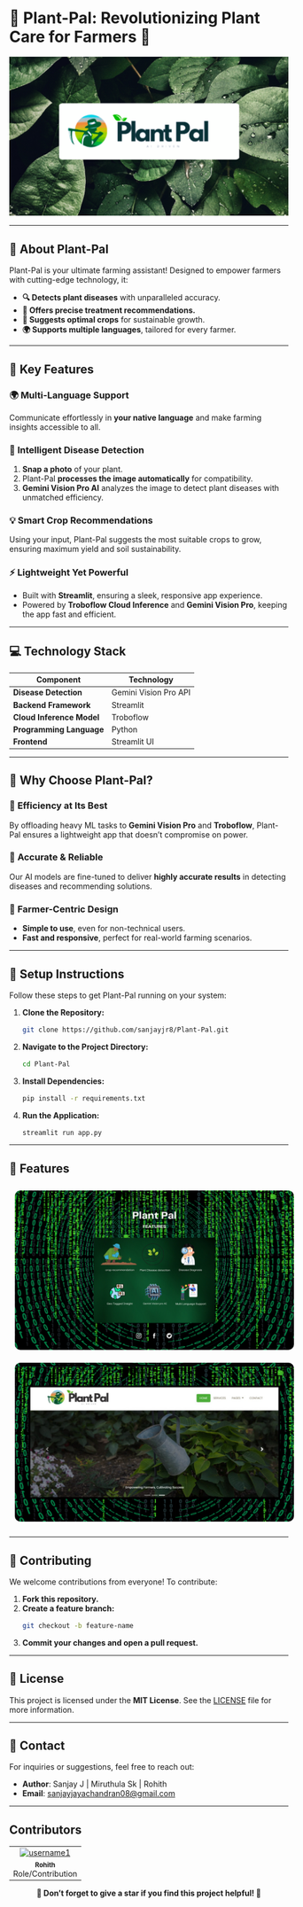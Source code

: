 # 🌱 **Plant-Pal: Revolutionizing Plant Care for Farmers** 🌾

<p align="center">
  <img src="c1.png" />
</p>

---

## 🚀 **About Plant-Pal**

Plant-Pal is your ultimate farming assistant! Designed to empower farmers with cutting-edge technology, it:

- **🔍 Detects plant diseases** with unparalleled accuracy.
- **💊 Offers precise treatment recommendations.**
- **🌾 Suggests optimal crops** for sustainable growth.
- **🌍 Supports multiple languages**, tailored for every farmer.

---

## 🌟 **Key Features**

### 🌍 **Multi-Language Support**
Communicate effortlessly in **your native language** and make farming insights accessible to all.

### 📸 **Intelligent Disease Detection**
1. **Snap a photo** of your plant.
2. Plant-Pal **processes the image automatically** for compatibility.
3. **Gemini Vision Pro AI** analyzes the image to detect plant diseases with unmatched efficiency.

### 💡 **Smart Crop Recommendations**
Using your input, Plant-Pal suggests the most suitable crops to grow, ensuring maximum yield and soil sustainability.

### ⚡ **Lightweight Yet Powerful**
- Built with **Streamlit**, ensuring a sleek, responsive app experience.
- Powered by **Troboflow Cloud Inference** and **Gemini Vision Pro**, keeping the app fast and efficient.

---

## 💻 **Technology Stack**

| **Component**              | **Technology**             |
|----------------------------|----------------------------|
| **Disease Detection**      | Gemini Vision Pro API      |
| **Backend Framework**      | Streamlit                  |
| **Cloud Inference Model**  | Troboflow                  |
| **Programming Language**   | Python                     |
| **Frontend**               | Streamlit UI               |

---

## 🔬 **Why Choose Plant-Pal?**

### 🌟 **Efficiency at Its Best**
By offloading heavy ML tasks to **Gemini Vision Pro** and **Troboflow**, Plant-Pal ensures a lightweight app that doesn’t compromise on power.

### 🌟 **Accurate & Reliable**
Our AI models are fine-tuned to deliver **highly accurate results** in detecting diseases and recommending solutions.

### 🌟 **Farmer-Centric Design**
- **Simple to use**, even for non-technical users.
- **Fast and responsive**, perfect for real-world farming scenarios.

---

## 🔧 **Setup Instructions**

Follow these steps to get Plant-Pal running on your system:

1. **Clone the Repository:**
   ```bash
   git clone https://github.com/sanjayjr8/Plant-Pal.git
   ```

2. **Navigate to the Project Directory:**
   ```bash
   cd Plant-Pal
   ```

3. **Install Dependencies:**
   ```bash
   pip install -r requirements.txt
   ```

4. **Run the Application:**
   ```bash
   streamlit run app.py
   ```

---

## 📸 **Features**

<p align="center">
  <img src="c2.png" alt="Disease Detection Page Screenshot" style="border-radius: 10px; margin: 10px;" />
  <img src="c3.png" alt="Crop Recommendation Page Screenshot" style="border-radius: 10px; margin: 10px;" />
  
</p>

---

## 🤝 **Contributing**

We welcome contributions from everyone! To contribute:

1. **Fork this repository.**
2. **Create a feature branch:**
   ```bash
   git checkout -b feature-name
   ```
3. **Commit your changes and open a pull request.**

---

## 📜 **License**

This project is licensed under the **MIT License**. See the [LICENSE](LICENSE) file for more information.

---

## 📧 **Contact**

For inquiries or suggestions, feel free to reach out:
 
- **Author**: Sanjay J | Miruthula Sk | Rohith
- **Email**: [sanjayjayachandran08@gmail.com](mailto:sanjayjayachandran08@gmail.com)

---

## Contributors

<table>
  <tr>
    <td align="center">
      <a href="https://github.com/Rohithselvan">
        <img src="https://avatars.githubusercontent.com/Rohithselvan" width="100px;" alt="username1"/>
        <br />
        <sub><b>Rohith</b></sub>
      </a>
      <br />
      Role/Contribution
    </td>
  </tr>
</table>


<p align="center">
  <b>🌟 Don’t forget to give a star if you find this project helpful! 🌟</b>
</p>
